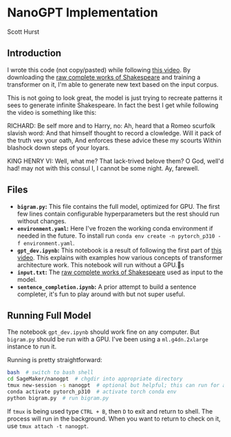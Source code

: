 # NanoGPT Implementation
Scott Hurst

## Introduction
I wrote this code (not copy/pasted) while following [this video](https://www.youtube.com/watch?v=kCc8FmEb1nY). By downloading the [raw complete works of Shakespeare](https://raw.githubusercontent.com/karpathy/char-rnn/master/data/tinyshakespeare/input.txt) and training a transformer on it, I'm able to generate new text based on the input corpus.

This is not going to look great, the model is just trying to recreate patterns it sees to generate infinite Shakespeare. In fact the best I get while following the video is something like this:

RICHARD:
Be self more and to Harry, no:
Ah, heard that a Romeo scurfolk slavish word:
And that himself thought to record a clowledge.
Will it pack of the truth vex your oath,
And enforces these advice these my scourts
Within blashock down steps of your loyars.

KING HENRY VI:
Well, what me? That lack-trived belove them?
O God, well'd had! may not with this consul I,
I cannot be some night. Ay, farewell.

## Files
- **`bigram.py`:** This file contains the full model, optimized for GPU. The first few lines contain configurable hyperparameters but the rest should run without changes.
- **`environment.yaml`:** Here I've frozen the working conda environment if needed in the future. To install run `conda env create -n pytorch_p310 -f environment.yaml`.
- **`gpt_dev.ipynb`:** This notebook is a result of following the first part of [this video](https://www.youtube.com/watch?v=kCc8FmEb1nY). This explains with examples how various concepts of transformer architecture work. This notebook will run without a GPU.s 
- **`input.txt`:** The [raw complete works of Shakespeare](https://raw.githubusercontent.com/karpathy/char-rnn/master/data/tinyshakespeare/input.txt) used as input to the model.
- **`sentence_completion.ipynb`:** A prior attempt to build a sentence completer, it's fun to play around with but not super useful.

## Running Full Model
The notebook `gpt_dev.ipynb` should work fine on any computer. But `bigram.py` should be run with a GPU. I've been using a `ml.g4dn.2xlarge` instance to run it.

Running is pretty straightforward:

```bash
bash  # switch to bash shell
cd SageMaker/nanogpt  # chgdir into appropriate directory
tmux new-session -s nanogpt  # optional but helpful; this can run for a while
conda activate pytorch_p310  # activate torch conda env
python bigram.py  # run bigram.py
```

If `tmux` is being used type `CTRL + B`, then `D` to exit and return to shell. The process will run in the background. When you want to return to check on it, use `tmux attach -t nanogpt`.